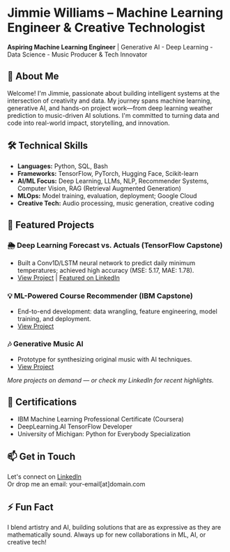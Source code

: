 # Jimmie Williams – Machine Learning Engineer & Creative Technologist

**Aspiring Machine Learning Engineer** | Generative AI -  Deep Learning -  Data Science -  Music Producer & Tech Innovator

## 👋 About Me

Welcome! I'm Jimmie, passionate about building intelligent systems at the intersection of creativity and data. My journey spans machine learning, generative AI, and hands-on project work—from deep learning weather prediction to music-driven AI solutions. I'm committed to turning data and code into real-world impact, storytelling, and innovation.

## 🛠️ Technical Skills

- **Languages:** Python, SQL, Bash
- **Frameworks:** TensorFlow, PyTorch, Hugging Face, Scikit-learn
- **AI/ML Focus:** Deep Learning, LLMs, NLP, Recommender Systems, Computer Vision, RAG (Retrieval Augmented Generation)
- **MLOps:** Model training, evaluation, deployment; Google Cloud
- **Creative Tech:** Audio processing, music generation, creative coding

## 🚀 Featured Projects

### 🌦️ Deep Learning Forecast vs. Actuals (TensorFlow Capstone)
- Built a Conv1D/LSTM neural network to predict daily minimum temperatures; achieved high accuracy (MSE: 5.17, MAE: 1.78).
- [View Project](#) | [Featured on LinkedIn](#)

### 💡 ML-Powered Course Recommender (IBM Capstone)
- End-to-end development: data wrangling, feature engineering, model training, and deployment.
- [View Project](#)

### 🎶 Generative Music AI
- Prototype for synthesizing original music with AI techniques.
- [View Project](#)

*More projects on demand — or check my LinkedIn for recent highlights.*

## 👷 Certifications

- IBM Machine Learning Professional Certificate (Coursera)
- DeepLearning.AI TensorFlow Developer
- University of Michigan: Python for Everybody Specialization

## 📫 Get in Touch

Let's connect on [LinkedIn](https://www.linkedin.com/in/jimmie-williams33/)  
Or drop me an email: your-email[at]domain.com

## ⚡ Fun Fact
I blend artistry and AI, building solutions that are as expressive as they are mathematically sound. Always up for new collaborations in ML, AI, or creative tech!
